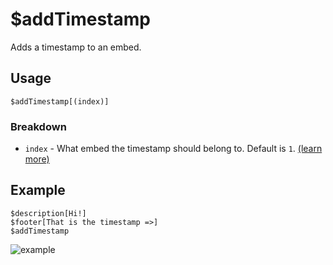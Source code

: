 # $addTimestamp
Adds a timestamp to an embed.

## Usage
```
$addTimestamp[(index)]
```

### Breakdown
- `index` - What embed the timestamp should belong to. Default is `1`. [(learn more)](../resources/embedIndexes.md)

## Example
```
$description[Hi!]
$footer[That is the timestamp =>]
$addTimestamp
```
![example](https://user-images.githubusercontent.com/69215413/119733171-25bc8780-be47-11eb-9817-e5bb53d46af2.png)
